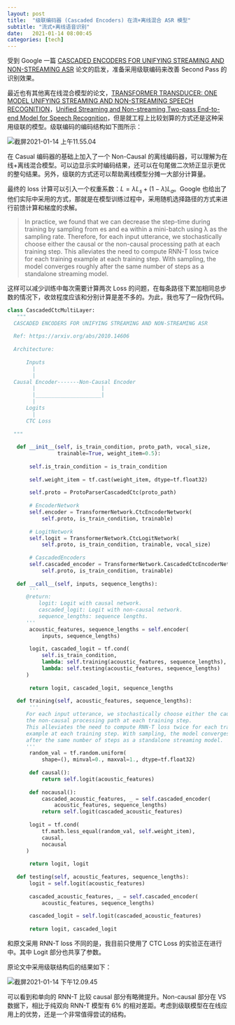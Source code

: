 ```yaml
---
layout: post
title:  "级联编码器 (Cascaded Encoders) 在流+离线混合 ASR 模型"
subtitle: "流式+离线语音识别"
date:   2021-01-14 08:00:45
categories: [tech]
---
```


受到 Google 一篇  [CASCADED ENCODERS FOR UNIFYING STREAMING AND NON-STREAMING ASR](https://arxiv.org/abs/2010.14606) 论文的启发，准备采用级联编码来改善 Second Pass 的识别效果。

最近也有其他离在线混合模型的论文，[TRANSFORMER TRANSDUCER: ONE MODEL UNIFYING STREAMING AND NON-STREAMING SPEECH RECOGNITION](https://arxiv.org/abs/2010.03192)，[Unified Streaming and Non-streaming Two-pass End-to-end Model for Speech Recognition](https://arxiv.org/abs/2012.05481)，但是就工程上比较划算的方式还是这种采用级联的模型。级联编码的编码结构如下图所示：

![截屏2021-01-14 上午11.55.04](https://tva1.sinaimg.cn/large/008eGmZEgy1gmn33x8p35j30w00rqdjo.jpg)

在 Casual 编码器的基础上加入了一个 Non-Causal 的离线编码器，可以理解为在线+离线混合模型。可以边显示实时编码结果，还可以在句尾做二次矫正显示更优的整句结果。另外，级联的方式还可以帮助离线模型分摊一大部分计算量。

最终的 loss 计算可以引入一个权重系数：$L=λL_s +(1−λ)L_a$。Google 也给出了他们实际中采用的方式，那就是在模型训练过程中，采用随机选择路径的方式来进行前馈计算和梯度的求解。


> In practice, we found that we can decrease the step-time during training by sampling from es and ea within a mini-batch using λ as the sampling rate. Therefore, for each input utterance, we stochastically choose either the causal or the non-causal processing path at each training step. This alleviates the need to compute RNN-T loss twice for each training example at each training step. With sampling, the model converges roughly after the same number of steps as a standalone streaming model.

这样可以减少训练中每次需要计算两次 Loss 的问题，在每条路径下累加相同总步数的情况下，收敛程度应该和分别计算是差不多的。为此，我也写了一段伪代码。

``` python
class CascadedCtcMultiLayer:
   """ 
  CASCADED ENCODERS FOR UNIFYING STREAMING AND NON-STREAMING ASR
​
  Ref: https://arxiv.org/abs/2010.14606
​
  Architecture:
​
      Inputs 
        |
        |             
  Causal Encoder-------Non-Causal Encoder
        |                     |
        |_____________________|
        |
      Logits
        |
      CTC Loss
​
  """
​
   def __init__(self, is_train_condition, proto_path, vocal_size,
                trainable=True, weight_item=0.5):
​
       self.is_train_condition = is_train_condition
​
       self.weight_item = tf.cast(weight_item, dtype=tf.float32)
​
       self.proto = ProtoParserCascadedCtc(proto_path)
​
       # EncoderNetwork
       self.encoder = TransformerNetwork.CtcEncoderNetwork(
           self.proto, is_train_condition, trainable)
​
       # LogitNetwork
       self.logit = TransformerNetwork.CtcLogitNetwork(
           self.proto, is_train_condition, trainable, vocal_size)
​
       # CascadedEncoders
       self.cascaded_encoder = TransformerNetwork.CascadedCtcEncoderNetwork(
           self.proto, is_train_condition, trainable)
​
   def __call__(self, inputs, sequence_lengths):
       '''
      @return:
          logit: Logit with causal network.
          cascaded_logit: Logit with non-causal network.
          sequence_lengths: sequence lengths.
      '''
       acoustic_features, sequence_lengths = self.encoder(
           inputs, sequence_lengths)
​
       logit, cascaded_logit = tf.cond(
           self.is_train_condition,
           lambda: self.training(acoustic_features, sequence_lengths),
           lambda: self.testing(acoustic_features, sequence_lengths)
      )
​
       return logit, cascaded_logit, sequence_lengths
​
   def training(self, acoustic_features, sequence_lengths):
       '''
      For each input utterance, we stochastically choose either the causal or 
      the non-causal processing path at each training step. 
      This alleviates the need to compute RNN-T loss twice for each training 
      example at each training step. With sampling, the model converges roughly 
      after the same number of steps as a standalone streaming model.
      '''
       random_val = tf.random.uniform(
           shape=(), minval=0., maxval=1., dtype=tf.float32)
​
       def causal():
           return self.logit(acoustic_features)
​
       def nocausal():
           cascaded_acoustic_features, _ = self.cascaded_encoder(
               acoustic_features, sequence_lengths)
           return self.logit(cascaded_acoustic_features)
​
       logit = tf.cond(
           tf.math.less_equal(random_val, self.weight_item),
           causal,
           nocausal
      )
​
       return logit, logit
​
   def testing(self, acoustic_features, sequence_lengths):
       logit = self.logit(acoustic_features)
​
       cascaded_acoustic_features, _ = self.cascaded_encoder(
           acoustic_features, sequence_lengths)
​
       cascaded_logit = self.logit(cascaded_acoustic_features)
​
       return logit, cascaded_logit
```

和原文采用 RNN-T loss 不同的是，我目前只使用了 CTC Loss 的实验正在进行中。其中 Logit 部分也共享了参数。

原论文中采用级联结构后的结果如下：

![截屏2021-01-14 下午12.09.45](https://tva1.sinaimg.cn/large/008eGmZEgy1gmn3iwlblhj30v8084wfh.jpg)

可以看到和单向的 RNN-T 比较 causal 部分有略微提升。Non-causal 部分在 VS 数据下，相比于纯双向 RNN-T 模型有 6% 的相对差距。考虑到级联模型在在线应用上的优势，还是一个非常值得尝试的结构。

